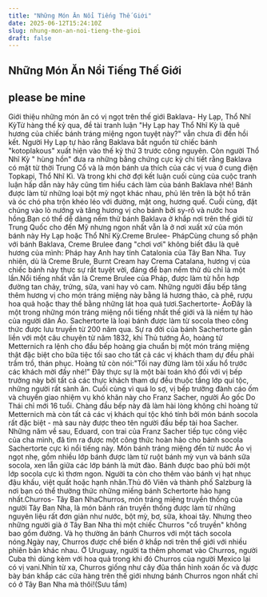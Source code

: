 ```yaml
---
title: "Những Món Ăn Nổi Tiếng Thế Giới"
date: 2025-06-12T15:24:10Z
slug: nhung-mon-an-noi-tieng-the-gioi
draft: false
---
```


## Những Món Ăn Nổi Tiếng Thế Giới

## please be mine

Giới thiệu những món ăn có vị ngọt trên thế giới Baklava- Hy Lạp, Thổ Nhĩ KỳTừ hàng thế kỷ qua, đề tài tranh luận "Hy Lạp hay Thổ Nhĩ Kỳ là quê hương của chiếc bánh tráng miệng ngon tuyệt này?" vẫn chưa đi đến hồi kết. Người Hy Lạp tự hào rằng Baklava bắt nguồn từ chiếc bánh "kotoplakous" xuất hiện vào thế kỷ thứ 3 trước công nguyên. Còn người Thổ Nhĩ Kỳ " hùng hồn" đưa ra những bằng chứng cực kỳ chi tiết rằng Baklava có mặt từ thời Trung Cổ và là món bánh ưa thích của các vị vua ở cung điện Topkapi, Thổ Nhĩ Kì. Và trong khi chờ đợi kết luận cuối cùng của cuộc tranh luận hấp dẫn này hãy cũng tìm hiểu cách làm của bánh Baklava nhé! Bánh được làm từ những loại bột mỳ ngọt khác nhau, phủ lên trên là bột hồ trăn và óc chó pha trộn khéo léo với đường, mật ong, hương quế. Cuối cùng, đặt chúng vào lò nướng và tăng hương vị cho bánh bởi sy-rô và nước hoa hồng.Bạn có thể dễ dàng nếm thử bánh Baklava ở khắp nơi trên thế giới từ Trung Quốc cho đến Mỹ nhưng ngon nhất vẫn là ở nơi xuất xứ của món bánh này Hy Lạp hoặc Thổ Nhĩ Kỳ.Creme Brulee- PhápCùng chung số phận với bánh Baklava, Creme Brulee đang "chơi vơi" không biết đâu là quê hương của mình: Pháp hay Anh hay tỉnh Catalonia của Tây Ban Nha. Tuy nhiên, dù là Creme Brule, Burnt Cream hay Crema Catalana, hương vị của chiếc bánh này thực sự rất tuyệt vời, đáng để bạn nếm thử dù chỉ là một lần.Nổi tiếng nhất vẫn là Creme Brulee của Pháp, được làm từ hỗn hợp đường tan chảy, trứng, sữa, vani hay vỏ cam. Những người đầu bếp tăng thêm hương vị cho món tráng miệng này bằng lá hương thảo, cà phê, rượu hoa quả hoặc thay thế bằng những lát hoa quả tươi.Sachertorte- ÁoĐây là một trong những món tráng miệng nổi tiếng nhất thế giới và là niềm tự hào của người dân Áo. Sachertorte là loại bánh được làm từ socola theo công thức được lưu truyền từ 200 năm qua. Sự ra đời của bánh Sachertorte gắn liền với một câu chuyện từ năm 1832, khi Thủ tướng Áo, hoàng tử Metternich ra lệnh cho đầu bếp hoàng gia chuẩn bị một món tráng miệng thật đặc biệt cho bữa tiệc tối sao cho tất cả các vị khách tham dự đều phải trầm trồ, thán phục. Hoàng tử còn nói:"Tối nay đừng làm tôi xấu hổ trước các khách mời đấy nhé!" Đây thực sự là một bài toán khó đối với vị bếp trưởng này bởi tất cả các thực khách tham dự đều thuộc tầng lớp quí tộc, những người rất sành ăn. Cuối cùng vì quá lo sợ, vị bếp trưởng đành cáo ốm và chuyển giao nhiệm vụ khó khăn này cho Franz Sacher, người Áo gốc Do Thái chỉ mới 16 tuổi. Chàng đầu bếp này đã làm hài lòng không chỉ hoàng tử Metternich mà còn tất cả các vị khách quí tộc khó tính bởi món bánh socola rất đặc biệt - mà sau này được theo tên người đầu bếp tài hoa Sacher. Những năm về sau, Eduard, con trai của Franz Sacher tiếp tục công việc của cha mình, đã tìm ra được một công thức hoàn hảo cho bánh socola Sachertorte cực kì nổi tiếng này. Món bánh tráng miệng đến từ nước Áo vị ngọt nhẹ, gồm nhiều lớp bánh được làm từ ruột bánh mỳ vụn và bánh sữa socola, xen lẫn giữa các lớp bánh là mứt đào. Bánh được bao phủ bởi một lớp socola cực kì thơm ngon. Người ta còn cho thêm vào bánh vị hạt nhục đậu khấu, việt quất hoặc hạnh nhân.Thủ đô Viên và thành phố Salzburg là nơi bạn có thể thưởng thức những miếng bánh Schertorte hảo hạng nhất.Churros- Tây Ban NhaChurros, món tráng miệng truyền thống của người Tây Ban Nha, là món bánh rán truyền thống được làm từ những nguyên liệu rất đơn giản như nước, bột mỳ, bơ, sữa, khoai tây. Nhưng theo những người già ở Tây Ban Nha thì một chiếc Churros "cổ truyền" không bao gồm đường. Và họ thường ăn bánh Churros với một tách socola nóng.Ngày nay, Churros được chế biến ở khắp nơi trên thế giới với nhiều phiên bản khác nhau. Ở Uruguay, người ta thêm phomat vào Churros, người Cuba thì dùng kèm với hoa quả trong khi đó Churros của người Mexico lại có vị vani.Nhìn từ xa, Churros giống như cây đũa thần hình xoán ốc và được bày bán khắp các cửa hàng trên thế giới nhưng bánh Churros ngon nhất chỉ có ở Tây Ban Nha mà thôi!(Sưu tầm)